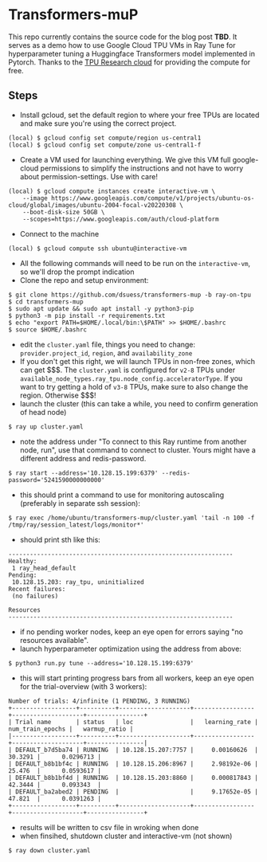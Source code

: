 # Transformers-muP

This repo currently contains the source code for the blog post **TBD**.
It serves as a demo how to use Google Cloud TPU VMs in Ray Tune for hyperparameter tuning a Huggingface Transformers model implemented in Pytorch.
Thanks to the [TPU Research cloud](https://sites.research.google/trc/about/) for providing the compute for free.

## Steps

- Install gcloud, set the default region to where your free TPUs are located and make sure you're using the correct project.
```
(local) $ gcloud config set compute/region us-central1
(local) $ gcloud config set compute/zone us-central1-f
```

- Create a VM used for launching everything. We give this VM full google-cloud permissions to simplify the instructions and not have to worry about permission-settings. Use with care!
```
(local) $ gcloud compute instances create interactive-vm \
    --image https://www.googleapis.com/compute/v1/projects/ubuntu-os-cloud/global/images/ubuntu-2004-focal-v20220308 \
    --boot-disk-size 50GB \
    --scopes=https://www.googleapis.com/auth/cloud-platform
```

- Connect to the machine
```
(local) $ gcloud compute ssh ubuntu@interactive-vm
```

- All the following commands will need to be run on the `interactive-vm`, so we'll drop the prompt indication
- Clone the repo and setup environment:

```
$ git clone https://github.com/dsuess/transformers-mup -b ray-on-tpu
$ cd transformers-mup
$ sudo apt update && sudo apt install -y python3-pip
$ python3 -m pip install -r requirements.txt
$ echo "export PATH=$HOME/.local/bin:\$PATH" >> $HOME/.bashrc
$ source $HOME/.bashrc
```

- edit the `cluster.yaml` file, things you need to change: `provider.project_id`, `region`, and `availability_zone`
- If you don't get this right, we will launch TPUs in non-free zones, which can get \$\$\$. The `cluster.yaml` is configured for `v2-8` TPUs under `available_node_types.ray_tpu.node_config.acceleratorType`. If you want to try getting a hold of `v3-8` TPUs, make sure to also change the region. Otherwise \$\$\$!
- launch the cluster (this can take a while, you need to confirm generation of head node)
```
$ ray up cluster.yaml
```

- note the address under "To connect to this Ray runtime from another node, run", use that command to connect to cluster. Yours might have a different address and redis-password.
```
$ ray start --address='10.128.15.199:6379' --redis-password='5241590000000000'
```

- this should print a command to use for monitoring autoscaling (preferably in separate ssh session):
```
$ ray exec /home/ubuntu/transformers-mup/cluster.yaml 'tail -n 100 -f /tmp/ray/session_latest/logs/monitor*'
```

- should print sth like this:
```
---------------------------------------------------------------
Healthy:
 1 ray_head_default
Pending:
 10.128.15.203: ray_tpu, uninitialized
Recent failures:
 (no failures)

Resources
---------------------------------------------------------------
```

- if no pending worker nodes, keep an eye open for errors saying "no resources available".
- launch hyperparameter optimization using the address from above:

```
$ python3 run.py tune --address='10.128.15.199:6379'
```

- this will start printing progress bars from all workers, keep an eye open for the trial-overview (with 3 workers):
```
Number of trials: 4/infinite (1 PENDING, 3 RUNNING)
+------------------+----------+--------------------+-----------------+--------------------+----------------+
| Trial name       | status   | loc                |   learning_rate |   num_train_epochs |   warmup_ratio |
|------------------+----------+--------------------+-----------------+--------------------+----------------|
| DEFAULT_b7d5ba74 | RUNNING  | 10.128.15.207:7757 |     0.00160626  |            30.3291 |      0.0296713 |
| DEFAULT_b8b1bf4c | RUNNING  | 10.128.15.206:8967 |     2.98192e-06 |            25.476  |      0.0593617 |
| DEFAULT_b8b1bf4d | RUNNING  | 10.128.15.203:8860 |     0.000817843 |            42.3444 |      0.093343  |
| DEFAULT_ba2abed2 | PENDING  |                    |     9.17652e-05 |            47.821  |      0.0391263 |
+------------------+----------+--------------------+-----------------+--------------------+----------------+
```

- results will be written to csv file in wroking when done
- when finsihed, shutdown cluster and interactive-vm (not shown)

```
$ ray down cluster.yaml
```
